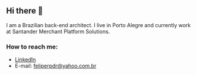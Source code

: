 ## Hi there 👋

I am a Brazilian back-end architect. I live in Porto Alegre and currently work at Santander Merchant Platform Solutions.

### How to reach me:
- [LinkedIn](https://www.linkedin.com/in/felipe-sulzbach-8a2537a9/)
- E-mail: feliperpdr@yahoo.com.br